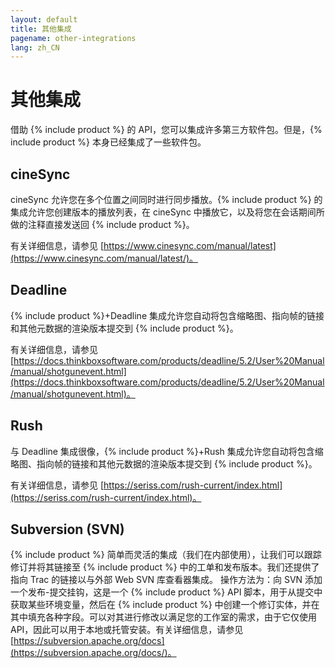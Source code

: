 ```yaml
---
layout: default
title: 其他集成
pagename: other-integrations
lang: zh_CN
---
```


# 其他集成

借助 {% include product %} 的 API，您可以集成许多第三方软件包。但是，{% include product %} 本身已经集成了一些软件包。

## cineSync

cineSync 允许您在多个位置之间同时进行同步播放。{% include product %} 的集成允许您创建版本的播放列表，在 cineSync 中播放它，以及将您在会话期间所做的注释直接发送回 {% include product %}。

有关详细信息，请参见 [https://www.cinesync.com/manual/latest](https://www.cinesync.com/manual/latest/)。

## Deadline

{% include product %}+Deadline 集成允许您自动将包含缩略图、指向帧的链接和其他元数据的渲染版本提交到 {% include product %}。

有关详细信息，请参见 [https://docs.thinkboxsoftware.com/products/deadline/5.2/User%20Manual/manual/shotgunevent.html](https://docs.thinkboxsoftware.com/products/deadline/5.2/User%20Manual/manual/shotgunevent.html)。

## Rush

与 Deadline 集成很像，{% include product %}+Rush 集成允许您自动将包含缩略图、指向帧的链接和其他元数据的渲染版本提交到 {% include product %}。

有关详细信息，请参见 [https://seriss.com/rush-current/index.html](https://seriss.com/rush-current/index.html)。

## Subversion (SVN)

{% include product %} 简单而灵活的集成（我们在内部使用），让我们可以跟踪修订并将其链接至 {% include product %} 中的工单和发布版本。我们还提供了指向 Trac 的链接以与外部 Web SVN 库查看器集成。 操作方法为：向 SVN 添加一个发布-提交挂钩，这是一个 {% include product %} API 脚本，用于从提交中获取某些环境变量，然后在 {% include product %} 中创建一个修订实体，并在其中填充各种字段。可以对其进行修改以满足您的工作室的需求，由于它仅使用 API，因此可以用于本地或托管安装。有关详细信息，请参见 [https://subversion.apache.org/docs](https://subversion.apache.org/docs/)。
